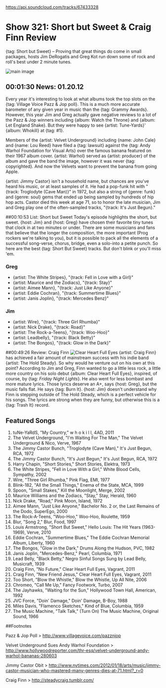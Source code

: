 

https://api.soundcloud.com/tracks/67433328

# Show 321: Short but Sweet & Craig Finn Review
{tag: Short but Sweet} – Proving that great things do come in small packages, hosts Jim DeRogatis and Greg Kot run down some of rock and roll's best under 2 minute tunes.

![main image](http://static.soundopinions.org/images/2012/shortbutsweet.jpg)

## 00:01:30 News: 01.20.12
Every year it's interesting to look at what albums took the top slots on the {tag: Village Voice Pazz & Jop poll}. This is a much more accurate barometer of any given year in music than the {tag: Grammy Awards}. However, this year Jim and Greg actually gave negative reviews to a lot of the Pazz & Jop winners including {album: Watch the Throne} and {album: Let England Shake}. But they were happy to see {artist: Tune-Yards}' {album: Whokill} at {tag: #1}.

Members of the {artist: Velvet Underground} including {name: John Cale} and {name: Lou Reed} have filed a {tag: lawsuit} against the {tag: Andy Warhol Foundation for Visual Arts} over the famous banana featured on their 1967 album cover. {artist: Warhol} served as {artist: producer} of the album and gave the band the image, however it was never {tag: copyrighted}. And now the Velvets want to prevent the banana from going Apple.

{artist: Jimmy Castor} isn't a household name, but chances are you've heard his music, or at least samples of it. He had a pop-funk hit with "{track: Troglodyte (Cave Man)}" in 1972, but also a string of {genre: funk} and {genre: soul} gems that ended up being sampled by hundreds of hip hop acts. Castor died this week at age 71, so to honor the late musician, Jim and Greg play one of the often-sampled tracks, "{track: It's Just Begun}."

##00:10:53 List: Short but Sweet
Today's episode highlights the short, but sweet. {host: Jim} and {host: Greg} have chosen their favorite tiny tunes that clock in at two minutes or under. There are some musicians and fans that believe that the longer the composition, the more important (Prog rockers we're talking to you), but it is possible to pack all the elements of a successful song-verse, chorus, bridge, even a solo-into a petite punch. So here are the best {tag: Short But Sweet} tracks. But don't blink or you'll miss 'em.

### Greg
- {artist: The White Stripes}, "{track: Fell in Love with a Girl}"
- {artist: Maurice and the Zodiacs}, "{track: Stay}"
- {artist: Aimee Mann}, "{track: Just Like Anyone}" 
- {artist: Eddie Cochran}, "{track: Summertime Blues}"
- {artist: Janis Joplin}, "{track: Mercedes Benz}"

### Jim
- {artist: Wire}, "{track: Three Girl Rhumba}"
- {artist: Nick Drake}, "{track: Road}"
- {artist: The Rock-a-Teens}, "{track: Woo-Hoo}"
- {artist: Leadbelly}, "{track: Black Betty}"
- {artist: The Bongos}, "{track: Glow in the Dark}"

##00:49:26 Review: Craig Finn
![Clear Heart Full Eyes](http://a2.mzstatic.com/us/r30/Music/v4/8b/12/4d/8b124d82-0429-cff8-ae5a-103f01abd969/00601091070523_Cover.600x600-75.jpg "282243559/628824655")
{artist: Craig Finn} has achieved a fair amount of mainstream success with his indie band {artist: The Hold Steady}. So why would he venture out on his own at this point? According to Jim and Greg, Finn wanted to go a little less rock, a little more country on his solo debut {album: Clear Heart Full Eyes}, inspired, of course, by {tag: *Friday Night Lights*}. He also went for less bombast and more mature lyrics. Those lyrics deserve an A+, says {host: Greg}, but the music falls flat. He says {tag: Burn It}. {host: Jim} doesn't understand why Finn is stepping outside of The Hold Steady, which is a perfect vehicle for his songs. The lyrics are strong when they are funny, but otherwise this is a {tag: Trash It} record.

## Featured Songs
1. tuNe-YaRdS, "My Country," w h o k i l l, 4AD, 2011
2. The Velvet Underground, "I'm Waiting For The Man," The Velvet Underground & Nico, Verve, 1967
3. The Jimmy Castor Bunch, "Troglodyte (Cave Man)," It's Just Begun, RCA, 1972
4. The Jimmy Castor Bunch, "It's Just Begun," It's Just Begun, RCA, 1972
5. Harry Chapin, "Short Stories," Short Stories, Elektra, 1973
6. The White Stripes, "Fell in Love With a Girl," White Blood Cells, Sympathy, 2002
7. Wire, "Three Girl Rhumba," Pink Flag, EMI, 1977
8. Blink-182, "All the Small Things," Enema of the State, MCA, 1999
9. Spoon, "Small Stakes," Kill the Moonlight, Merge, 2002
10. Maurice Williams and the Zodiacs, "Stay," Stay, Herald, 1960
11. Nick Drake, "Road," Pink Moon, Island, 1972
12. Aimee Mann, "Just Like Anyone," Bachelor No. 2 or, the Last Remains of the Dodo, SuperEgo, 2000
13. The Rock-A-Teens, "Woo-Hoo," Woo-Hoo, Roulette, 1959
14. Blur, "Song 2," Blur, Food, 1997
15. Louis Armstrong, "Short But Sweet," Hello Louis: The Hit Years (1963-1969), Verve, 2010
16. Eddie Cochran, "Summertime Blues," The Eddie Cochran Memorial Album, Liberty, 1960
17. The Bongos, "Glow in the Dark," Drums Along the Hudson, PVC, 1982
18. Janis Joplin, "Mercedes-Benz," Pearl, Columbia, 1971
19. Lead Belly, "Black Betty," Negro Sinful Songs Sung by Lead Belly, Musicraft, 1939
20. Craig Finn, "No Future," Clear Heart Full Eyes, Vagrant, 2011
21. Craig Finn, "New Friend Jesus," Clear Heart Full Eyes, Vagrant, 2011
22. Too Short, "Blow the Whistle," Blow the Whistle, Up All Nite, 2006
23. Chromeo, "Call Me Up," Fancy Footwork, Turbo, 2007
24. The Jayhawks, "Waiting for the Sun," Hollywood Town Hall, American, 1992
25. JVC Force, "Doin' Damage," Doin' Damage, B-Boy, 1988
26. Miles Davis, "Flamenco Sketches," Kind of Blue, Columbia, 1959
27. The Music Machine, "Talk Talk," (Turn On) The Music Machine, Original Sound, 1966

##Footnotes

Pazz & Jop Poll > http://www.villagevoice.com/pazznjop

Velvet Underground Sues Andy Warhol Foundation > http://www.hollywoodreporter.com/thr-esq/velvet-underground-andy-warhol-bananas-280603

Jimmy Castor Obit > http://www.nytimes.com/2012/01/18/arts/music/jimmy-castor-musician-who-mastered-many-genres-dies-at-71.html?_r=0

Craig Finn > http://steadycraig.tumblr.com/